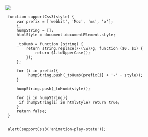 ![](/upload/css3.png)


	
	 function supportCss3(style) {  
	     var prefix = ['webkit', 'Moz', 'ms', 'o']; 
	     i,  
	     humpString = [];  
	     htmlStyle = document.documentElement.style; 

	     _toHumb = function (string) {  
		     return string.replace(/-(\w)/g, function ($0, $1) {  
		    	 return $1.toUpperCase();  
		     });  
	     };  
	        
	     for (i in prefix){ 
	   		  humpString.push(_toHumb(prefix[i] + '-' + style));  
	     }  

	     humpString.push(_toHumb(style));  
        
	     for (i in humpString){  
	   	  if (humpString[i] in htmlStyle) return true;  
	     }   
	     return false;  
	 }  


	 alert(supportCss3('animation-play-state'));  

